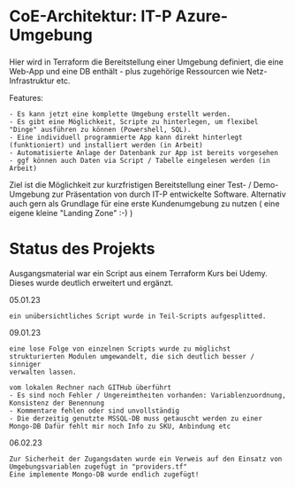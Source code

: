 ###
# CoE-Architektur:  IT-P Azure-Umgebung
###

 
Hier wird in Terraform die Bereitstellung einer Umgebung definiert, die eine Web-App und eine DB enthält - plus zugehörige Ressourcen wie Netz-Infrastruktur etc.


Features:

	- Es kann jetzt eine komplette Umgebung erstellt werden. 
	- Es gibt eine Möglichkeit, Scripte zu hinterlegen, um flexibel "Dinge" ausführen zu können (Powershell, SQL). 
	- Eine individuell programmierte App kann direkt hinterlegt (funktioniert) und installiert werden (in Arbeit)
	- Automatisierte Anlage der Datenbank zur App ist bereits vorgesehen
	- ggf können auch Daten via Script / Tabelle eingelesen werden (in Arbeit)
	
Ziel ist die Möglichkeit zur kurzfristigen Bereitstellung einer Test- / Demo-Umgebung zur Präsentation von durch IT-P entwickelte Software.
Alternativ auch gern als Grundlage für eine erste Kundenumgebung zu nutzen ( eine eigene kleine "Landing Zone" :-) )



# Status des Projekts

Ausgangsmaterial war ein Script aus einem Terraform Kurs bei Udemy. Dieses wurde deutlich erweitert und ergänzt. 
 
05.01.23

	ein unübersichtliches Script wurde in Teil-Scripts aufgesplitted.

09.01.23

	eine lose Folge von einzelnen Scripts wurde zu möglichst strukturierten Modulen umgewandelt, die sich deutlich besser / sinniger 
	verwalten lassen.
	
	vom lokalen Rechner nach GITHub überführt
	- Es sind noch Fehler / Ungereimtheiten vorhanden: Variablenzuordnung, Konsistenz der Benennung
	- Kommentare fehlen oder sind unvollständig
	- Die derzeitig genutzte MSSQL-DB muss getauscht werden zu einer Mongo-DB Dafür fehlt mir noch Info zu SKU, Anbindung etc

06.02.23

	Zur Sicherheit der Zugangsdaten wurde ein Verweis auf den Einsatz von Umgebungsvariablen zugefügt in "providers.tf"
	Eine implemente Mongo-DB wurde endlich zugefügt!
	
